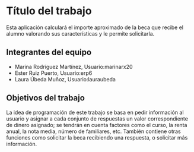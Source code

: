 # Título del trabajo

Esta aplicación calculará el importe aproximado de la beca que recibe el alumno valorando sus características y le permite solicitarla.

## Integrantes del equipo

- Marina Rodríguez Martínez, Usuario:marinarx20
- Ester Ruiz Puerto, Usuario:erp6
- Laura Úbeda Muñoz, Usuario:lauraubeda

## Objetivos del trabajo

La idea de programación de este trabajo se basa en pedir información al usuario y asignar a cada conjunto de respuestas un valor correspondiente de dinero asignado; se tendrán en cuenta factores como el curso, la renta anual, la nota media, número de familiares, etc.
También contiene otras funciones como solicitar la beca recibiendo una respuesta, o solicitar más información.
